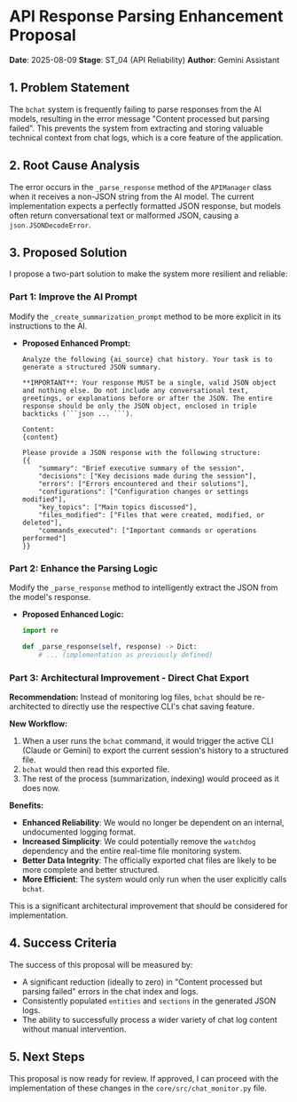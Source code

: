 # API Response Parsing Enhancement Proposal

**Date**: 2025-08-09
**Stage**: ST_04 (API Reliability)
**Author**: Gemini Assistant

## 1. Problem Statement

The `bchat` system is frequently failing to parse responses from the AI models, resulting in the error message "Content processed but parsing failed". This prevents the system from extracting and storing valuable technical context from chat logs, which is a core feature of the application.

## 2. Root Cause Analysis

The error occurs in the `_parse_response` method of the `APIManager` class when it receives a non-JSON string from the AI model. The current implementation expects a perfectly formatted JSON response, but models often return conversational text or malformed JSON, causing a `json.JSONDecodeError`.

## 3. Proposed Solution

I propose a two-part solution to make the system more resilient and reliable:

### Part 1: Improve the AI Prompt

Modify the `_create_summarization_prompt` method to be more explicit in its instructions to the AI.

*   **Proposed Enhanced Prompt:**
    ```
    Analyze the following {ai_source} chat history. Your task is to generate a structured JSON summary.

    **IMPORTANT**: Your response MUST be a single, valid JSON object and nothing else. Do not include any conversational text, greetings, or explanations before or after the JSON. The entire response should be only the JSON object, enclosed in triple backticks (```json ... ```).

    Content:
    {content}

    Please provide a JSON response with the following structure:
    {{
        "summary": "Brief executive summary of the session",
        "decisions": ["Key decisions made during the session"],
        "errors": ["Errors encountered and their solutions"],
        "configurations": ["Configuration changes or settings modified"],
        "key_topics": ["Main topics discussed"],
        "files_modified": ["Files that were created, modified, or deleted"],
        "commands_executed": ["Important commands or operations performed"]
    }}
    ```

### Part 2: Enhance the Parsing Logic

Modify the `_parse_response` method to intelligently extract the JSON from the model's response.

*   **Proposed Enhanced Logic:**
    ```python
    import re

    def _parse_response(self, response) -> Dict:
        # ... (implementation as previously defined)
    ```

### Part 3: Architectural Improvement - Direct Chat Export

**Recommendation:**
Instead of monitoring log files, `bchat` should be re-architected to directly use the respective CLI's chat saving feature.

**New Workflow:**
1.  When a user runs the `bchat` command, it would trigger the active CLI (Claude or Gemini) to export the current session's history to a structured file.
2.  `bchat` would then read this exported file.
3.  The rest of the process (summarization, indexing) would proceed as it does now.

**Benefits:**
*   **Enhanced Reliability**: We would no longer be dependent on an internal, undocumented logging format.
*   **Increased Simplicity**: We could potentially remove the `watchdog` dependency and the entire real-time file monitoring system.
*   **Better Data Integrity**: The officially exported chat files are likely to be more complete and better structured.
*   **More Efficient**: The system would only run when the user explicitly calls `bchat`.

This is a significant architectural improvement that should be considered for implementation.

## 4. Success Criteria

The success of this proposal will be measured by:
*   A significant reduction (ideally to zero) in "Content processed but parsing failed" errors in the chat index and logs.
*   Consistently populated `entities` and `sections` in the generated JSON logs.
*   The ability to successfully process a wider variety of chat log content without manual intervention.

## 5. Next Steps

This proposal is now ready for review. If approved, I can proceed with the implementation of these changes in the `core/src/chat_monitor.py` file.